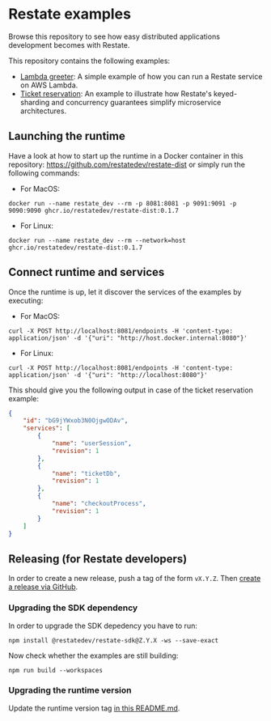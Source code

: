 # Restate examples

Browse this repository to see how easy distributed applications development becomes with Restate.

This repository contains the following examples:

* [Lambda greeter](lambda-greeter): A simple example of how you can run a Restate service on AWS Lambda.
* [Ticket reservation](ticket-reservation): An example to illustrate how Restate's keyed-sharding and concurrency guarantees simplify microservice architectures.

## Launching the runtime

Have a look at how to start up the runtime in a Docker container in this repository: https://github.com/restatedev/restate-dist or simply run the following commands:

- For MacOS:
```shell
docker run --name restate_dev --rm -p 8081:8081 -p 9091:9091 -p 9090:9090 ghcr.io/restatedev/restate-dist:0.1.7
```
- For Linux:
```shell
docker run --name restate_dev --rm --network=host ghcr.io/restatedev/restate-dist:0.1.7
```

## Connect runtime and services

Once the runtime is up, let it discover the services of the examples by executing:

- For MacOS:
```shell
curl -X POST http://localhost:8081/endpoints -H 'content-type: application/json' -d '{"uri": "http://host.docker.internal:8080"}'
```
- For Linux:
```shell
curl -X POST http://localhost:8081/endpoints -H 'content-type: application/json' -d '{"uri": "http://localhost:8080"}'
```

This should give you the following output in case of the ticket reservation example:
```json
{
    "id": "bG9jYWxob3N0OjgwODAv",
    "services": [
        {
            "name": "userSession",
            "revision": 1
        },
        {
            "name": "ticketDb",
            "revision": 1
        },
        {
            "name": "checkoutProcess",
            "revision": 1
        }
    ]
}
```

## Releasing (for Restate developers)

In order to create a new release, push a tag of the form `vX.Y.Z`.
Then [create a release via GitHub](https://github.com/restatedev/example-lambda-ts-greeter/releases).

### Upgrading the SDK dependency

In order to upgrade the SDK depedency you have to run:

```shell
npm install @restatedev/restate-sdk@Z.Y.X -ws --save-exact
```

Now check whether the examples are still building:

```shell
npm run build --workspaces
```

### Upgrading the runtime version

Update the runtime version tag [in this README.md](README.md#launching-the-runtime).